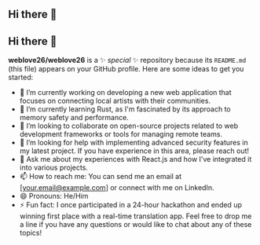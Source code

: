 ## Hi there 👋

<!--
**weblove26/weblove26** is a ✨ _special_ ✨ repository because its `README.md` (this file) appears on your GitHub profile.

Here are some ideas to get you started:

- 🔭 I’m currently working on ...
- 🌱 I’m currently learning ...
- 👯 I’m looking to collaborate on ...
- 🤔 I’m looking for help with ...
- 💬 Ask me about ...
- 📫 How to reach me: ...
- 😄 Pronouns: ...
- ⚡ Fun fact: ...
-->
## Hi there 👋

**weblove26/weblove26** is a ✨ _special_ ✨ repository because its `README.md` (this file) appears on your GitHub profile.
Here are some ideas to get you started:

- 🔭 I’m currently working on developing a new web application that focuses on connecting local artists with their communities.
- 🌱 I’m currently learning Rust, as I'm fascinated by its approach to memory safety and performance.
- 👯 I’m looking to collaborate on open-source projects related to web development frameworks or tools for managing remote teams.
- 🤔 I’m looking for help with implementing advanced security features in my latest project. If you have experience in this area, please reach out!
- 💬 Ask me about my experiences with React.js and how I've integrated it into various projects.
- 📫 How to reach me: You can send me an email at [your.email@example.com] or connect with me on LinkedIn.
- 😄 Pronouns: He/Him
- ⚡ Fun fact: I once participated in a 24-hour hackathon and ended up winning first place with a real-time translation app.
Feel free to drop me a line if you have any questions or would like to chat about any of these topics!
